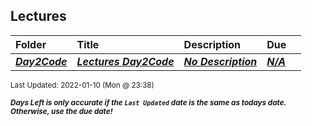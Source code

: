 ## Lectures

| Folder | Title | Description | Due |  |
|:------|:------|:------|:------|:-----:|
| ***<a href="https://github.com/rugbyprof/4553-Spatial-DS/tree/master/Lectures/Day2Code">Day2Code</a>*** | ***<a href="https://github.com/rugbyprof/4553-Spatial-DS/tree/master/Lectures/Day2Code"> Lectures Day2Code </a>*** | ***<a href="https://github.com/rugbyprof/4553-Spatial-DS/tree/master/Lectures/Day2Code"> No Description</a>*** | ***<a href="https://github.com/rugbyprof/4553-Spatial-DS/tree/master/Lectures/Day2Code">N/A</a>*** |  |

<sup>Last Updated: 2022-01-10 (Mon @ 23:38)</sup> 

<sup>***Days Left is only accurate if the `Last Updated` date is the same as todays date. Otherwise, use the due date!***</sup> 